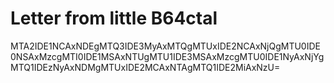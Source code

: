 # Letter from little B64ctal

MTA2IDE1NCAxNDEgMTQ3IDE3MyAxMTQgMTUxIDE2NCAxNjQgMTU0IDE0NSAxMzcgMTI0IDE1MSAxNTUgMTU1IDE3MSAxMzcgMTU0IDE1NyAxNjYgMTQ1IDEzNyAxNDMgMTUxIDE2MCAxNTAgMTQ1IDE2MiAxNzU=

